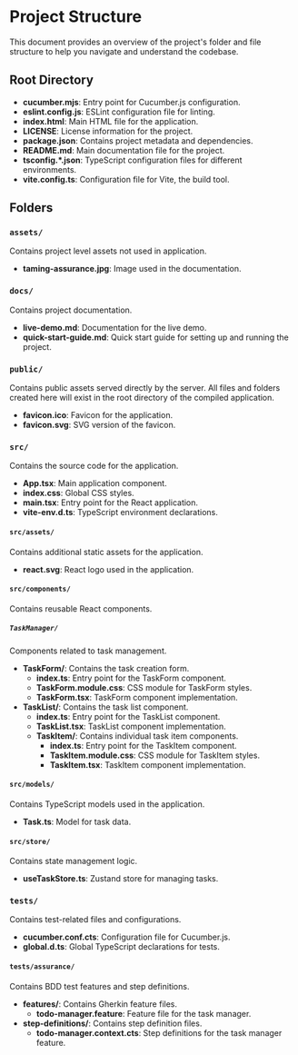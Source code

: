# Project Structure

This document provides an overview of the project's folder and file structure to help you navigate and understand the codebase.

## Root Directory

- **cucumber.mjs**: Entry point for Cucumber.js configuration.
- **eslint.config.js**: ESLint configuration file for linting.
- **index.html**: Main HTML file for the application.
- **LICENSE**: License information for the project.
- **package.json**: Contains project metadata and dependencies.
- **README.md**: Main documentation file for the project.
- **tsconfig.*.json**: TypeScript configuration files for different environments.
- **vite.config.ts**: Configuration file for Vite, the build tool.

## Folders

### `assets/`

Contains project level assets not used in application.

- **taming-assurance.jpg**: Image used in the documentation.

### `docs/`

Contains project documentation.

- **live-demo.md**: Documentation for the live demo.
- **quick-start-guide.md**: Quick start guide for setting up and running the project.

### `public/`

Contains public assets served directly by the server. All files and folders created here will exist in the root directory of the compiled application.

- **favicon.ico**: Favicon for the application.
- **favicon.svg**: SVG version of the favicon.

### `src/`

Contains the source code for the application.

- **App.tsx**: Main application component.
- **index.css**: Global CSS styles.
- **main.tsx**: Entry point for the React application.
- **vite-env.d.ts**: TypeScript environment declarations.

#### `src/assets/`

Contains additional static assets for the application.

- **react.svg**: React logo used in the application.

#### `src/components/`

Contains reusable React components.

##### `TaskManager/`

Components related to task management.

- **TaskForm/**: Contains the task creation form.
  - **index.ts**: Entry point for the TaskForm component.
  - **TaskForm.module.css**: CSS module for TaskForm styles.
  - **TaskForm.tsx**: TaskForm component implementation.
- **TaskList/**: Contains the task list component.
  - **index.ts**: Entry point for the TaskList component.
  - **TaskList.tsx**: TaskList component implementation.
  - **TaskItem/**: Contains individual task item components.
    - **index.ts**: Entry point for the TaskItem component.
    - **TaskItem.module.css**: CSS module for TaskItem styles.
    - **TaskItem.tsx**: TaskItem component implementation.

#### `src/models/`

Contains TypeScript models used in the application.

- **Task.ts**: Model for task data.

#### `src/store/`

Contains state management logic.

- **useTaskStore.ts**: Zustand store for managing tasks.

### `tests/`

Contains test-related files and configurations.

- **cucumber.conf.cts**: Configuration file for Cucumber.js.
- **global.d.ts**: Global TypeScript declarations for tests.

#### `tests/assurance/`

Contains BDD test features and step definitions.

- **features/**: Contains Gherkin feature files.
  - **todo-manager.feature**: Feature file for the task manager.
- **step-definitions/**: Contains step definition files.
  - **todo-manager.context.cts**: Step definitions for the task manager feature.
